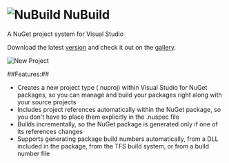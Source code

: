 ![NuBuild](http://raw.github.com/bspell1/NuBuild/master/NuBuild.png) NuBuild
=========================================================================
A NuGet project system for Visual Studio

Download the latest [version](http://github.com/downloads/bspell1/NuBuild/NuBuild.msi) and check it out on the [gallery](http://visualstudiogallery.msdn.microsoft.com/3efbfdea-7d51-4d45-a954-74a2df51c5d0).

![New Project](https://raw.github.com/wiki/bspell1/nubuild/newproj.png)

##Features:##
* Creates a new project type (.nuproj) within Visual Studio for NuGet packages, so you can manage and build your packages right along with your source projects
* Includes project references automatically within the NuGet package, so you don't have to place them explicitly in the .nuspec file
* Builds incrementally, so the NuGet package is generated only if one of its references changes
* Supports generating package build numbers automatically, from a DLL included in the package, from the TFS build system, or from a build number file
